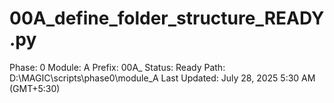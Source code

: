 # 00A_define_folder_structure_READY.py

Phase: 0
Module: A
Prefix: 00A_
Status: Ready
Path: D:\MAGIC\scripts\phase0\module_A
Last Updated: July 28, 2025 5:30 AM (GMT+5:30)